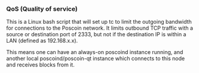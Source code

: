 ### QoS (Quality of service) ###

This is a Linux bash script that will set up tc to limit the outgoing bandwidth for connections to the Poscoin network. It limits outbound TCP traffic with a source or destination port of 2333, but not if the destination IP is within a LAN (defined as 192.168.x.x).

This means one can have an always-on poscoind instance running, and another local poscoind/poscoin-qt instance which connects to this node and receives blocks from it.
